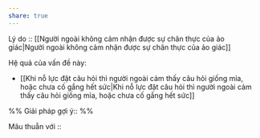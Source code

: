 ```yaml
---
share: true
---
```

Lý do :: [[Người ngoài không cảm nhận được sự chân thực của ảo giác|Người ngoài không cảm nhận được sự chân thực của ảo giác]]

Hệ quả của vấn đề này:
- [[Khi nỗ lực đặt câu hỏi thì người ngoài cảm thấy câu hỏi giống mỉa, hoặc chưa cố gắng hết sức|Khi nỗ lực đặt câu hỏi thì người ngoài cảm thấy câu hỏi giống mỉa, hoặc chưa cố gắng hết sức]]


%%
Giải pháp gợi ý:: 
%%



Mâu thuẫn với ::